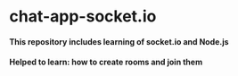 # chat-app-socket.io

#### This repository includes learning of socket.io and Node.js
#### Helped to learn: how to create rooms and join them
